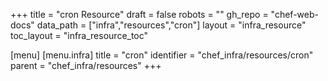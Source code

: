 +++
title = "cron Resource"
draft = false
robots = ""
gh_repo = "chef-web-docs"
data_path = ["infra","resources","cron"]
layout = "infra_resource"
toc_layout = "infra_resource_toc"

[menu]
  [menu.infra]
    title = "cron"
    identifier = "chef_infra/resources/cron"
    parent = "chef_infra/resources"
+++

<!-- The contents of this page are automatically generated from the cron.yaml file in the data/infra/resources directory. -->
<!-- To suggest a change, edit the https://github.com/chef/chef/blob/main/lib/chef/resource/cron.rb file and submit a pull request to the https://github.com/chef/chef repository. -->
<!-- markdownlint-disable-file -->
